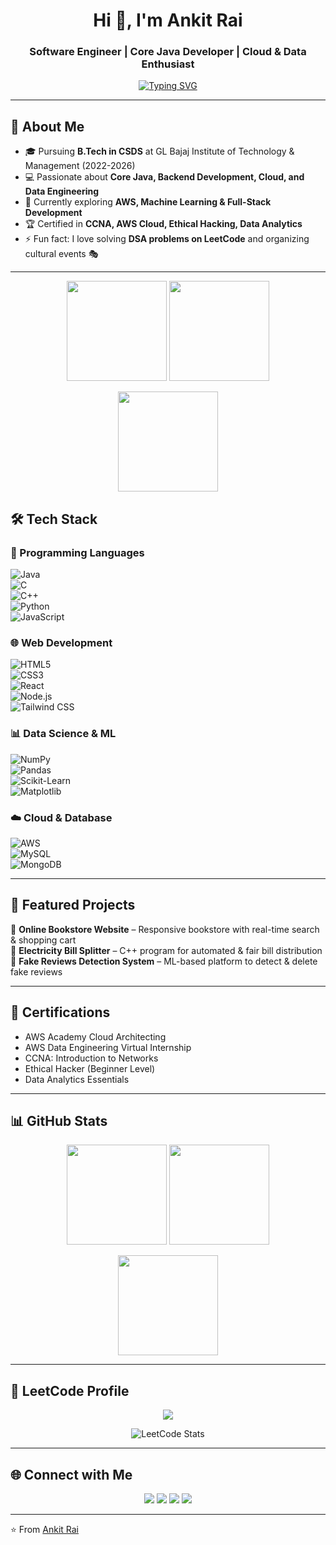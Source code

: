 <!-- Profile Header -->
<h1 align="center">Hi 👋, I'm Ankit Rai</h1>
<h3 align="center">Software Engineer | Core Java Developer | Cloud & Data Enthusiast</h3>

<!-- Typing SVG -->
<p align="center">
  <a href="https://git.io/typing-svg">
    <img src="https://readme-typing-svg.herokuapp.com?font=Fira+Code&pause=1000&color=0CF7f9&center=true&vCenter=true&width=500&lines=Passionate+Software+Engineer;Core+Java+Developer;AWS+%7C+Cloud+Architect;Data+Engineering+%7C+ML;Open+Source+Contributor" alt="Typing SVG" />
  </a>
</p>

---

## 🚀 About Me  
- 🎓 Pursuing **B.Tech in CSDS** at GL Bajaj Institute of Technology & Management (2022-2026)  
- 💻 Passionate about **Core Java, Backend Development, Cloud, and Data Engineering**  
- 🌱 Currently exploring **AWS, Machine Learning & Full-Stack Development**  
- 🏆 Certified in **CCNA, AWS Cloud, Ethical Hacking, Data Analytics**  
- ⚡ Fun fact: I love solving **DSA problems on LeetCode** and organizing cultural events 🎭  

---
<p align="center">
  <img src="https://github-readme-stats.vercel.app/api?username=raiankit2004&show_icons=true&theme=radical" height="160"/>
  <img src="https://github-readme-streak-stats.herokuapp.com/?user=raiankit2004&theme=radical" height="160"/>
</p>

<p align="center">
  <img src="https://github-readme-stats.vercel.app/api/top-langs/?username=raiankit2004&layout=compact&theme=radical" height="160"/>
</p>

## 🛠️ Tech Stack  

### 🚀 Programming Languages  
![Java](https://img.shields.io/badge/Java-ED8B00?style=for-the-badge&logo=java&logoColor=white)  
![C](https://img.shields.io/badge/C-00599C?style=for-the-badge&logo=c&logoColor=white)  
![C++](https://img.shields.io/badge/C%2B%2B-004482?style=for-the-badge&logo=cplusplus&logoColor=white)  
![Python](https://img.shields.io/badge/Python-FFD43B?style=for-the-badge&logo=python&logoColor=blue)  
![JavaScript](https://img.shields.io/badge/JavaScript-F7E017?style=for-the-badge&logo=javascript&logoColor=black)  

### 🌐 Web Development  
![HTML5](https://img.shields.io/badge/HTML5-E34C26?style=for-the-badge&logo=html5&logoColor=white)  
![CSS3](https://img.shields.io/badge/CSS3-264de4?style=for-the-badge&logo=css3&logoColor=white)  
![React](https://img.shields.io/badge/React-61DBFB?style=for-the-badge&logo=react&logoColor=black)  
![Node.js](https://img.shields.io/badge/Node.js-339933?style=for-the-badge&logo=nodedotjs&logoColor=white)  
![Tailwind CSS](https://img.shields.io/badge/Tailwind_CSS-06B6D4?style=for-the-badge&logo=tailwindcss&logoColor=white)  

### 📊 Data Science & ML  
![NumPy](https://img.shields.io/badge/Numpy-013243?style=for-the-badge&logo=numpy&logoColor=white)  
![Pandas](https://img.shields.io/badge/Pandas-150458?style=for-the-badge&logo=pandas&logoColor=white)  
![Scikit-Learn](https://img.shields.io/badge/ScikitLearn-F7931E?style=for-the-badge&logo=scikit-learn&logoColor=white)  
![Matplotlib](https://img.shields.io/badge/Matplotlib-11557c?style=for-the-badge&logo=plotly&logoColor=white)  

### ☁️ Cloud & Database  
![AWS](https://img.shields.io/badge/AWS-FF9900?style=for-the-badge&logo=amazon-aws&logoColor=white)  
![MySQL](https://img.shields.io/badge/MySQL-00000F?style=for-the-badge&logo=mysql&logoColor=white)  
![MongoDB](https://img.shields.io/badge/MongoDB-4EA94B?style=for-the-badge&logo=mongodb&logoColor=white)  

---

## 📌 Featured Projects  
🔹 **Online Bookstore Website** – Responsive bookstore with real-time search & shopping cart  
🔹 **Electricity Bill Splitter** – C++ program for automated & fair bill distribution  
🔹 **Fake Reviews Detection System** – ML-based platform to detect & delete fake reviews  

---

## 🏅 Certifications  
- AWS Academy Cloud Architecting  
- AWS Data Engineering Virtual Internship  
- CCNA: Introduction to Networks  
- Ethical Hacker (Beginner Level)  
- Data Analytics Essentials  

---

## 📊 GitHub Stats  

<p align="center">
  <img src="https://github-readme-stats.vercel.app/api?username=raiankit2004&show_icons=true&theme=tokyonight" height="160"/>
  <img src="https://github-readme-streak-stats.herokuapp.com/?user=raiankit2004&theme=tokyonight" height="160"/>
</p>

<p align="center">
  <img src="https://github-readme-stats.vercel.app/api/top-langs/?username=raiankit2004&layout=compact&theme=tokyonight" height="160"/>
</p>

---

## 🧩 LeetCode Profile  

<p align="center">
  <a href="https://leetcode.com/u/Ankit_Rai_18/">
    <img src="https://img.shields.io/badge/LeetCode-FFA116?style=for-the-badge&logo=leetcode&logoColor=black"/>
  </a>
</p>

<p align="center">
  <img src="https://leetcard.jacoblin.cool/Ankit_Rai_18?theme=dark&font=Karma&ext=activity" alt="LeetCode Stats"/>
</p>

---

## 🌐 Connect with Me  

<p align="center">
  <a href="https://github.com/raiankit2004"><img src="https://img.shields.io/badge/GitHub-000000?style=for-the-badge&logo=github&logoColor=white"/></a>
  <a href="https://www.linkedin.com/in/ankit-rai-07a7742a7/"><img src="https://img.shields.io/badge/LinkedIn-0A66C2?style=for-the-badge&logo=linkedin&logoColor=white"/></a>
  <a href="https://leetcode.com/u/Ankit_Rai_18/"><img src="https://img.shields.io/badge/LeetCode-FFA116?style=for-the-badge&logo=leetcode&logoColor=black"/></a>
  <a href="mailto:raiankit18112002@gmail.com"><img src="https://img.shields.io/badge/Gmail-D14836?style=for-the-badge&logo=gmail&logoColor=white"/></a>
</p>

---

⭐️ From [Ankit Rai](https://github.com/raiankit2004)

